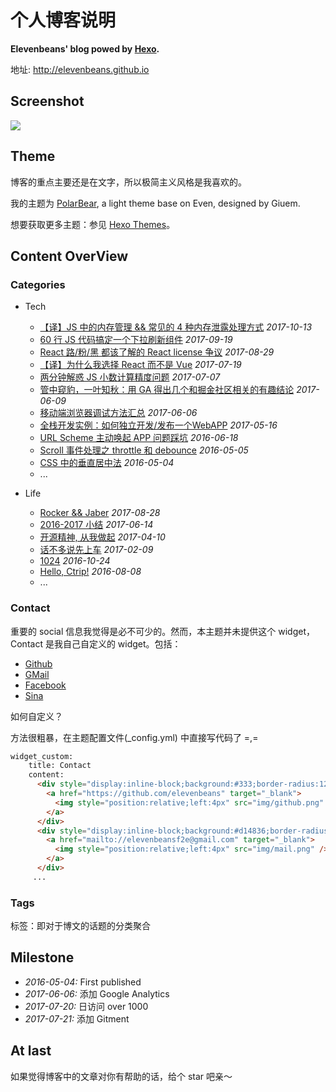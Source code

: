 # 个人博客说明

**Elevenbeans' blog powed by [Hexo](https://hexo.io/).**

地址: <http://elevenbeans.github.io>

## Screenshot

![](https://raw.githubusercontent.com/elevenbeans/grocery/master/contactLogo/ScreenShot.png)

## Theme

博客的重点主要还是在文字，所以极简主义风格是我喜欢的。

我的主题为 [PolarBear](https://github.com/frostfan/hexo-theme-polarbear), a light theme base on Even, designed by Giuem.

想要获取更多主题：参见 [Hexo Themes](https://hexo.io/themes/)。

## Content OverView

### Categories

+ Tech
  + [【译】JS 中的内存管理 && 常见的 4 种内存泄露处理方式](http://elevenbeans.github.io/2017/10/13/js-memory-management/) *2017-10-13*
  + [60 行 JS 代码搞定一个下拉刷新组件](http://elevenbeans.github.io/2017/09/19/pull-to-refresh/) *2017-09-19*
  + [React 路/粉/黑 都该了解的 React license 争议](http://elevenbeans.github.io/2017/08/29/Explaining-React-s-license/) *2017-08-29*
  + [【译】为什么我选择 React 而不是 Vue](http://elevenbeans.github.io/2017/07/19/Why-React/) *2017-07-19*
  + [两分钟解惑 JS 小数计算精度问题](http://elevenbeans.github.io/2017/07/07/floating-point-issue/) *2017-07-07*
  + [管中窥豹，一叶知秋：用 GA 得出几个和掘金社区相关的有趣结论](http://elevenbeans.github.io/2017/06/08/GA-for-juejin/) *2017-06-09*
  + [移动端浏览器调试方法汇总](http://elevenbeans.github.io/2017/06/06/%E7%A7%BB%E5%8A%A8%E7%AB%AF%E6%B5%8F%E8%A7%88%E5%99%A8%E8%B0%83%E8%AF%95%E6%96%B9%E6%B3%95%E6%B1%87%E6%80%BB/) *2017-06-06*
  + [全栈开发实例：如何独立开发/发布一个WebAPP](http://elevenbeans.github.io/2017/05/16/%E6%92%B8%E4%BA%86%E4%B8%80%E4%B8%AA%E6%8A%95%E7%A5%A8App/) *2017-05-16*
  + [URL Scheme 主动唤起 APP 问题踩坑](http://elevenbeans.github.io/2016/08/18/URL-Scheme-%E5%94%A4%E8%B5%B7%E9%97%AE%E9%A2%98%E8%B8%A9%E5%9D%91/) *2016-06-18*
  + [Scroll 事件处理之 throttle 和 debounce](http://elevenbeans.github.io/2016/05/05/scroll%E4%BA%8B%E4%BB%B6%E5%A4%84%E7%90%86%E4%B9%8B-throttle-%E5%92%8C-debounce/) *2016-05-05*
  + [CSS 中的垂直居中法](http://elevenbeans.github.io/2016/05/04/css-%E4%B8%AD%E7%9A%84%E5%9E%82%E7%9B%B4%E5%B1%85%E4%B8%AD%E6%B3%95/) *2016-05-04*
  + ...

+ Life
  + [Rocker && Jaber](http://elevenbeans.github.io/2017/08/28/Rocker-Jaber-0/) *2017-08-28*
  + [2016-2017 小结](http://elevenbeans.github.io/2017/06/12/summary-of-my-2016-2017/) *2017-06-14*
  + [开源精神, 从我做起](http://elevenbeans.github.io/2017/04/10/%E5%BC%80%E6%BA%90%E7%B2%BE%E7%A5%9E%E4%BB%8E%E6%88%91%E5%81%9A%E8%B5%B7/) *2017-04-10*
  + [话不多说先上车](http://elevenbeans.github.io/2017/02/09/%E6%88%BF%E5%AD%90/) *2017-02-09*
  + [1024](http://elevenbeans.github.io/2016/10/24/1024/) *2016-10-24*
  + [Hello, Ctrip!](http://elevenbeans.github.io/2016/08/08/helloCtrip/) *2016-08-08*
  + ...

### Contact

重要的 social 信息我觉得是必不可少的。然而，本主题并未提供这个 widget，Contact 是我自己自定义的 widget。包括：

+ [Github](https://github.com/elevenbeans)
+ [GMail](mailto://elevenbeansf2e@gmail.com)
+ [Facebook](https://www.facebook.com/profile.php?id=100001896103903)
+ [Sina](http://weibo.com/2381593582/profile?topnav=1&wvr=6)

如何自定义？

方法很粗暴，在主题配置文件(_config.yml) 中直接写代码了 =,=

```html
widget_custom:
    title: Contact
    content:
      <div style="display:inline-block;background:#333;border-radius:12px;width:24px;height:24px">
        <a href="https://github.com/elevenbeans" target="_blank">
          <img style="position:relative;left:4px" src="img/github.png" />
        </a>
      </div>
      <div style="display:inline-block;background:#d14836;border-radius:12px;width:24px;height:24px">
        <a href="mailto://elevenbeansf2e@gmail.com" target="_blank">
          <img style="position:relative;left:4px" src="img/mail.png" />
        </a>
      </div>
     ...
```

### Tags

标签：即对于博文的话题的分类聚合



## Milestone

+ *2016-05-04:* First published
+ *2017-06-06:* 添加 Google Analytics
+ *2017-07-20:* 日访问 over 1000
+ *2017-07-21:* 添加 Gitment

## At last

如果觉得博客中的文章对你有帮助的话，给个 star 吧亲～
